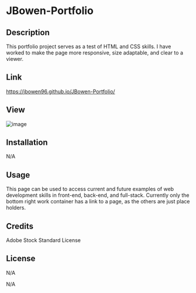 # JBowen-Portfolio

## Description

This portfolio project serves as a test of HTML and CSS skills. I have worked to make the page more responsive, size adaptable, and clear to a viewer.

## Link
https://jbowen96.github.io/JBowen-Portfolio/

## View
![image](https://github.com/JBowen96/JBowen-Portfolio/assets/139276635/d2fee157-ea50-4574-b7f6-1806467d55a7)




## Installation

N/A

## Usage

This page can be used to access current and future examples of web development skills in front-end, back-end, and full-stack.
Currently only the bottom right work container has a link to a page, as the others are just place holders.

## Credits
Adobe Stock Standard License

## License
N/A

N/A
